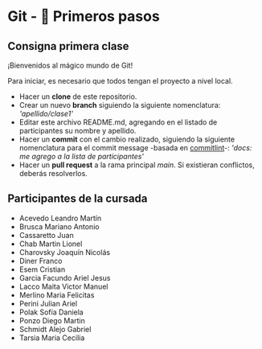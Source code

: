 # Git - 🚀 Primeros pasos

## Consigna primera clase

¡Bienvenidos al mágico mundo de Git!

Para iniciar, es necesario que todos tengan el proyecto a nivel local.

- Hacer un **clone** de este repositorio.
- Crear un nuevo **branch** siguiendo la siguiente nomenclatura: _'apellido/clase1'_
- Editar este archivo README.md, agregando en el listado de participantes su nombre y apellido.
- Hacer un **commit** con el cambio realizado, siguiendo la siguiente nomenclatura para el commit message -basada en [commitlint](https://commitlint.io/)-: _'docs: me agrego a la lista de participantes'_
- Hacer un **pull request** a la rama principal _main_. Si existieran conflictos, deberás resolverlos.

## Participantes de la cursada

- Acevedo Leandro Martín
- Brusca Mariano Antonio
- Cassaretto Juan
- Chab Martin Lionel
- Charovsky Joaquín Nicolás
- Diner Franco
- Esem Cristian
- Garcia Facundo Ariel Jesus
- Lacco Maita Victor Manuel
- Merlino Maria Felicitas
- Perini Julian Ariel
- Polak Sofía Daniela
- Ponzo Diego Martin
- Schmidt Alejo Gabriel
- Tarsia Maria Cecilia
